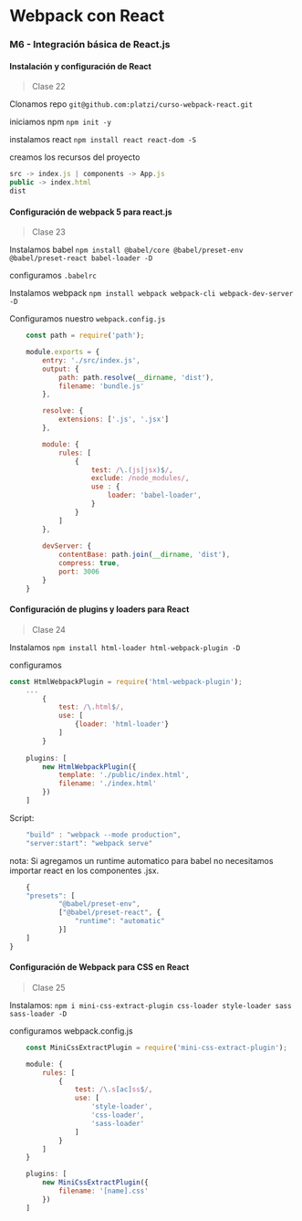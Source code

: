 # Webpack con React

### M6 - Integración básica de React.js

#### Instalación y configuración de React

 >Clase 22

Clonamos repo
`git@github.com:platzi/curso-webpack-react.git`

iniciamos npm
`npm init -y`

instalamos react
`npm install react react-dom -S` <!-- save / dependencia --> 

creamos los recursos del proyecto
``` js
src -> index.js | components -> App.js
public -> index.html
dist
```

#### Configuración de webpack 5 para react.js

 >Clase 23

Instalamos babel
`npm install @babel/core @babel/preset-env @babel/preset-react babel-loader -D`

configuramos `.babelrc`

Instalamos webpack
`npm install webpack webpack-cli webpack-dev-server -D`

Configuramos nuestro `webpack.config.js`

``` js
    const path = require('path');

    module.exports = {
        entry: './src/index.js',
        output: {
            path: path.resolve(__dirname, 'dist'),
            filename: 'bundle.js'
        },

        resolve: {
            extensions: ['.js', '.jsx']
        },

        module: {
            rules: [
                {
                    test: /\.(js|jsx)$/,
                    exclude: /node_modules/,
                    use : {
                        loader: 'babel-loader',
                    }
                }
            ]
        },
        
        devServer: {
            contentBase: path.join(__dirname, 'dist'),
            compress: true,
            port: 3006
        }
    }
```

#### Configuración de plugins y loaders para React

 >Clase 24

Instalamos 
`npm install html-loader html-webpack-plugin -D`

configuramos 
``` js
const HtmlWebpackPlugin = require('html-webpack-plugin');
    ...
        {
            test: /\.html$/,
            use: [
                {loader: 'html-loader'}
            ]
        }
    
    plugins: [
        new HtmlWebpackPlugin({
            template: './public/index.html',
            filename: './index.html'
        })
    ]
```

Script:
``` js
    "build" : "webpack --mode production",
    "server:start": "webpack serve"
```

nota: Si agregamos un runtime automatico para babel no necesitamos importar react en los componentes .jsx.

``` js
    {
	"presets": [
			"@babel/preset-env",
			["@babel/preset-react", {
				"runtime": "automatic"
			}]
	]
}
```

#### Configuración de Webpack para CSS en React

 > Clase 25

Instalamos:
`npm i mini-css-extract-plugin css-loader style-loader sass sass-loader -D`

configuramos webpack.config.js
``` js
    const MiniCssExtractPlugin = require('mini-css-extract-plugin');

    module: {
        rules: [
            {
                test: /\.s[ac]ss$/,
                use: [
                    'style-loader',
                    'css-loader',
                    'sass-loader'
                ]
            }
        ]
    }

    plugins: [
        new MiniCssExtractPlugin({
            filename: '[name].css'
        })
    ]
```

